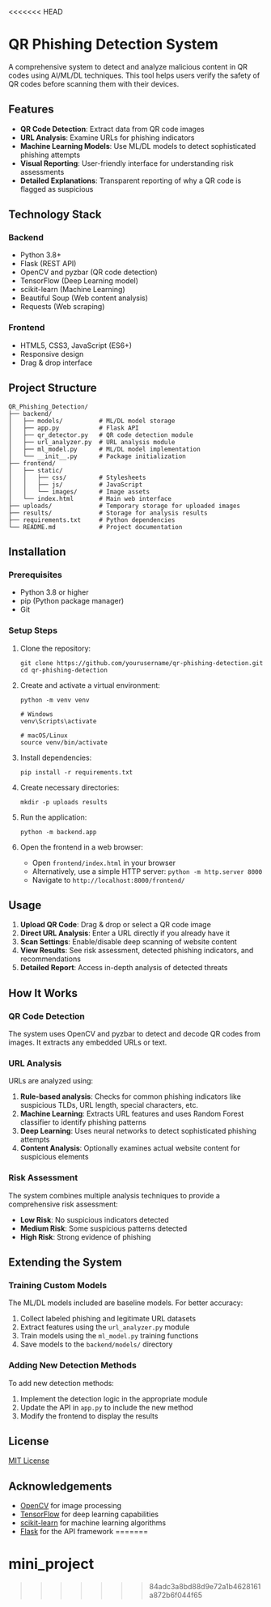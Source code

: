 <<<<<<< HEAD
# QR Phishing Detection System

A comprehensive system to detect and analyze malicious content in QR codes using AI/ML/DL techniques. This tool helps users verify the safety of QR codes before scanning them with their devices.

## Features

- **QR Code Detection**: Extract data from QR code images
- **URL Analysis**: Examine URLs for phishing indicators
- **Machine Learning Models**: Use ML/DL models to detect sophisticated phishing attempts
- **Visual Reporting**: User-friendly interface for understanding risk assessments
- **Detailed Explanations**: Transparent reporting of why a QR code is flagged as suspicious

## Technology Stack

### Backend
- Python 3.8+
- Flask (REST API)
- OpenCV and pyzbar (QR code detection)
- TensorFlow (Deep Learning model)
- scikit-learn (Machine Learning)
- Beautiful Soup (Web content analysis)
- Requests (Web scraping)

### Frontend
- HTML5, CSS3, JavaScript (ES6+)
- Responsive design
- Drag & drop interface

## Project Structure

```
QR_Phishing_Detection/
├── backend/
│   ├── models/          # ML/DL model storage
│   ├── app.py           # Flask API
│   ├── qr_detector.py   # QR code detection module
│   ├── url_analyzer.py  # URL analysis module
│   ├── ml_model.py      # ML/DL model implementation
│   └── __init__.py      # Package initialization
├── frontend/
│   ├── static/
│   │   ├── css/         # Stylesheets
│   │   ├── js/          # JavaScript
│   │   └── images/      # Image assets
│   └── index.html       # Main web interface
├── uploads/             # Temporary storage for uploaded images
├── results/             # Storage for analysis results
├── requirements.txt     # Python dependencies
└── README.md            # Project documentation
```

## Installation

### Prerequisites
- Python 3.8 or higher
- pip (Python package manager)
- Git

### Setup Steps

1. Clone the repository:
   ```
   git clone https://github.com/yourusername/qr-phishing-detection.git
   cd qr-phishing-detection
   ```

2. Create and activate a virtual environment:
   ```
   python -m venv venv
   
   # Windows
   venv\Scripts\activate
   
   # macOS/Linux
   source venv/bin/activate
   ```

3. Install dependencies:
   ```
   pip install -r requirements.txt
   ```

4. Create necessary directories:
   ```
   mkdir -p uploads results
   ```

5. Run the application:
   ```
   python -m backend.app
   ```

6. Open the frontend in a web browser:
   - Open `frontend/index.html` in your browser
   - Alternatively, use a simple HTTP server: `python -m http.server 8000`
   - Navigate to `http://localhost:8000/frontend/`

## Usage

1. **Upload QR Code**: Drag & drop or select a QR code image
2. **Direct URL Analysis**: Enter a URL directly if you already have it
3. **Scan Settings**: Enable/disable deep scanning of website content
4. **View Results**: See risk assessment, detected phishing indicators, and recommendations
5. **Detailed Report**: Access in-depth analysis of detected threats

## How It Works

### QR Code Detection
The system uses OpenCV and pyzbar to detect and decode QR codes from images. It extracts any embedded URLs or text.

### URL Analysis
URLs are analyzed using:
1. **Rule-based analysis**: Checks for common phishing indicators like suspicious TLDs, URL length, special characters, etc.
2. **Machine Learning**: Extracts URL features and uses Random Forest classifier to identify phishing patterns
3. **Deep Learning**: Uses neural networks to detect sophisticated phishing attempts
4. **Content Analysis**: Optionally examines actual website content for suspicious elements

### Risk Assessment
The system combines multiple analysis techniques to provide a comprehensive risk assessment:
- **Low Risk**: No suspicious indicators detected
- **Medium Risk**: Some suspicious patterns detected
- **High Risk**: Strong evidence of phishing

## Extending the System

### Training Custom Models
The ML/DL models included are baseline models. For better accuracy:

1. Collect labeled phishing and legitimate URL datasets
2. Extract features using the `url_analyzer.py` module
3. Train models using the `ml_model.py` training functions
4. Save models to the `backend/models/` directory

### Adding New Detection Methods
To add new detection methods:

1. Implement the detection logic in the appropriate module
2. Update the API in `app.py` to include the new method
3. Modify the frontend to display the results

## License

[MIT License](LICENSE)

## Acknowledgements

- [OpenCV](https://opencv.org/) for image processing
- [TensorFlow](https://www.tensorflow.org/) for deep learning capabilities
- [scikit-learn](https://scikit-learn.org/) for machine learning algorithms
- [Flask](https://flask.palletsprojects.com/) for the API framework 
=======
# mini_project
>>>>>>> 84adc3a8bd88d9e72a1b4628161a872b6f044f65
